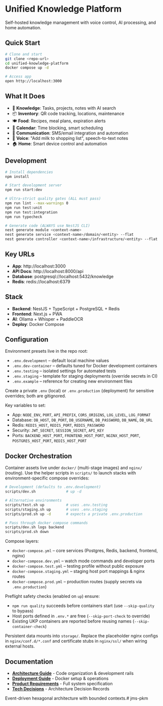 # Unified Knowledge Platform

Self-hosted knowledge management with voice control, AI processing, and home automation.

## Quick Start

```bash
# Clone and start
git clone <repo-url>
cd unified-knowledge-platform
docker compose up -d

# Access app
open http://localhost:3000
```

## What It Does

- 📝 **Knowledge**: Tasks, projects, notes with AI search
- 📦 **Inventory**: QR code tracking, locations, maintenance
- 🍽️ **Food**: Recipes, meal plans, expiration alerts
- 📅 **Calendar**: Time blocking, smart scheduling
- 💬 **Communication**: SMS/email integration and automation
- 🎤 **Voice**: "Add milk to shopping list", speech-to-text notes
- 🏠 **Home**: Smart device control and automation

## Development

```bash
# Install dependencies
npm install

# Start development server
npm run start:dev

# Ultra-strict quality gates (ALL must pass)
npm run lint --max-warnings 0
npm run test:unit
npm run test:integration
npm run typecheck

# Generate code (ALWAYS use NestJS CLI)
nest generate module <context-name>
nest generate service <context-name>/domain/<entity> --flat
nest generate controller <context-name>/infrastructure/<entity> --flat
```

## Key URLs

- **App**: http://localhost:3000
- **API Docs**: http://localhost:8000/api
- **Database**: postgresql://localhost:5432/knowledge
- **Redis**: redis://localhost:6379

## Stack

- **Backend**: NestJS + TypeScript + PostgreSQL + Redis
- **Frontend**: Next.js + PWA
- **AI**: Ollama + Whisper + PaddleOCR
- **Deploy**: Docker Compose

## Configuration

Environment presets live in the repo root:

- `.env.development` – default local machine values
- `.env.dev-container` – defaults tuned for Docker development containers
- `.env.testing` – isolated settings for automated tests
- `.env.staging` – template for staging deployments (override secrets in CI)
- `.env.example` – reference for creating new environment files

Create a private `.env` (local) or `.env.production` (deployment) for sensitive overrides; both are gitignored.

Key variables to set:

- App: `NODE_ENV`, `PORT`, `API_PREFIX`, `CORS_ORIGINS`, `LOG_LEVEL`, `LOG_FORMAT`
- Database: `DB_HOST`, `DB_PORT`, `DB_USERNAME`, `DB_PASSWORD`, `DB_NAME`, `DB_URL`
- Redis: `REDIS_HOST`, `REDIS_PORT`, `REDIS_PASSWORD`
- Security: `JWT_SECRET`, `SESSION_SECRET`, `API_KEY`
- Ports: `BACKEND_HOST_PORT`, `FRONTEND_HOST_PORT`, `NGINX_HOST_PORT`, `POSTGRES_HOST_PORT`, `REDIS_HOST_PORT`

## Docker Orchestration

Container assets live under `docker/` (multi-stage images) and `nginx/` (routing). Use the helper scripts in `scripts/` to launch stacks with environment-specific compose overrides:

```bash
# Development (defaults to .env.development)
scripts/dev.sh              # up -d

# Alternative environments
scripts/test.sh up          # uses .env.testing
scripts/staging.sh up       # uses .env.staging
scripts/prod.sh up -d       # expects a private .env.production

# Pass through docker compose commands
scripts/dev.sh logs backend
scripts/prod.sh down
```

Compose layers:

- `docker-compose.yml` – core services (Postgres, Redis, backend, frontend, nginx)
- `docker-compose.dev.yml` – watch mode commands and developer ports
- `docker-compose.test.yml` – testing profile without public exposure
- `docker-compose.staging.yml` – staging host port mappings & nginx routes
- `docker-compose.prod.yml` – production routes (supply secrets via `.env.production`)

Preflight safety checks (enabled on `up`) ensure:

- `npm run quality` succeeds before containers start (use `--skip-quality` to bypass)
- Host ports defined in `.env.*` are free (`--skip-port-check` to override)
- Existing UKP containers are reported before reusing names (`--skip-container-check`)

Persistent data mounts into `storage/`. Replace the placeholder nginx configs in `nginx/conf.d/*.conf` and certificate stubs in `nginx/ssl/` when wiring external hosts.

## Documentation

- **[Architecture Guide](dev-docs/ARCHITECTURE.md)** - Code organization & development rails
- **[Deployment Guide](dev-docs/DEPLOYMENT.md)** - Docker setup & operations
- **[Product Requirements](dev-docs/PRD.md)** - Full system specification
- **[Tech Decisions](dev-docs/adr/)** - Architecture Decision Records

Event-driven hexagonal architecture with bounded contexts.# jms-pkm
